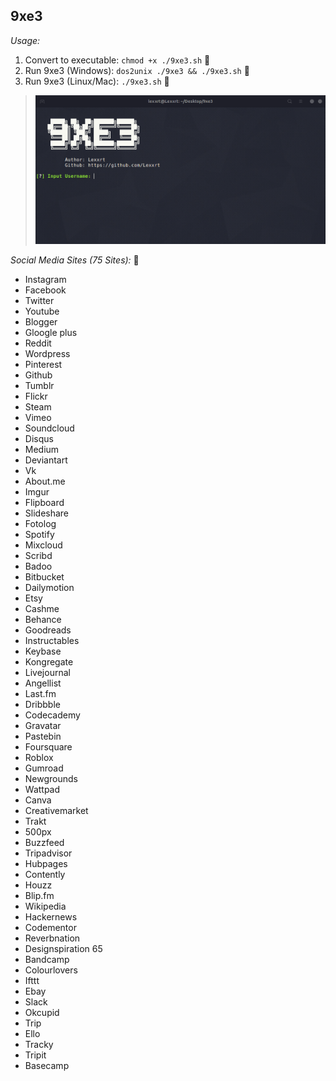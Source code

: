 ## 9xe3

*Usage:*

1. Convert to executable: `chmod +x ./9xe3.sh` 📂
2. Run 9xe3 (Windows): `dos2unix ./9xe3 && ./9xe3.sh` 🚀
3. Run 9xe3 (Linux/Mac): `./9xe3.sh` 🚀

> <img src="img/pic.jpg">

*Social Media Sites (75 Sites):* 📱

- Instagram
- Facebook
- Twitter
- Youtube
- Blogger
- Gloogle plus
- Reddit
- Wordpress
- Pinterest
- Github
- Tumblr
- Flickr
- Steam
- Vimeo
- Soundcloud
- Disqus
- Medium
- Deviantart
- Vk
- About.me
- Imgur
- Flipboard
- Slideshare
- Fotolog
- Spotify
- Mixcloud
- Scribd
- Badoo
- Bitbucket
- Dailymotion
- Etsy
- Cashme
- Behance
- Goodreads
- Instructables
- Keybase
- Kongregate
- Livejournal
- Angellist
- Last.fm
- Dribbble
- Codecademy
- Gravatar
- Pastebin
- Foursquare
- Roblox
- Gumroad
- Newgrounds
- Wattpad
- Canva
- Creativemarket
- Trakt
- 500px
- Buzzfeed
- Tripadvisor
- Hubpages
- Contently
- Houzz
- Blip.fm
- Wikipedia
- Hackernews
- Codementor
- Reverbnation
- Designspiration 65
- Bandcamp
- Colourlovers
- Ifttt
- Ebay
- Slack
- Okcupid
- Trip
- Ello
- Tracky
- Tripit
- Basecamp

